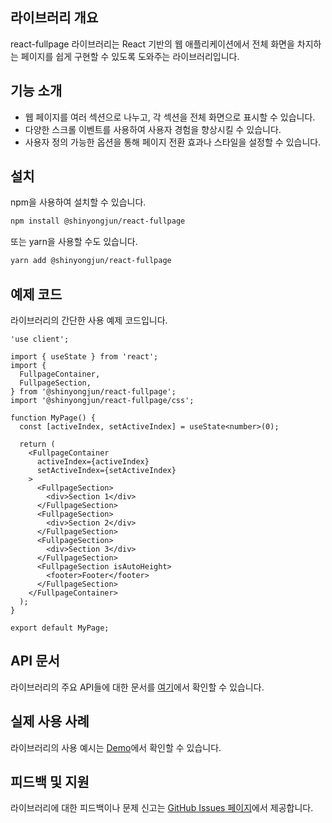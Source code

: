 ## 라이브러리 개요

react-fullpage 라이브러리는 React 기반의 웹 애플리케이션에서 전체 화면을 차지하는 페이지를 쉽게 구현할 수 있도록 도와주는 라이브러리입니다.

## 기능 소개

- 웹 페이지를 여러 섹션으로 나누고, 각 섹션을 전체 화면으로 표시할 수 있습니다.
- 다양한 스크롤 이벤트를 사용하여 사용자 경험을 향상시킬 수 있습니다.
- 사용자 정의 가능한 옵션을 통해 페이지 전환 효과나 스타일을 설정할 수 있습니다.
  ​

## 설치

npm을 사용하여 설치할 수 있습니다.

```bash
npm install @shinyongjun/react-fullpage
```

또는 yarn을 사용할 수도 있습니다.

```bash
yarn add @shinyongjun/react-fullpage
```

## 예제 코드

라이브러리의 간단한 사용 예제 코드입니다.

```tsx
'use client';

import { useState } from 'react';
import {
  FullpageContainer,
  FullpageSection,
} from '@shinyongjun/react-fullpage';
import '@shinyongjun/react-fullpage/css';

function MyPage() {
  const [activeIndex, setActiveIndex] = useState<number>(0);

  return (
    <FullpageContainer
      activeIndex={activeIndex}
      setActiveIndex={setActiveIndex}
    >
      <FullpageSection>
        <div>Section 1</div>
      </FullpageSection>
      <FullpageSection>
        <div>Section 2</div>
      </FullpageSection>
      <FullpageSection>
        <div>Section 3</div>
      </FullpageSection>
      <FullpageSection isAutoHeight>
        <footer>Footer</footer>
      </FullpageSection>
    </FullpageContainer>
  );
}

export default MyPage;
```

## API 문서

라이브러리의 주요 API들에 대한 문서를 [여기](https://shinyongjun.gitbook.io/react-fullpage/)에서 확인할 수 있습니다.

## 실제 사용 사례

라이브러리의 사용 예시는 [Demo](https://shinyongjun.com/library/react-fullpage)에서 확인할 수 있습니다.

## 피드백 및 지원

라이브러리에 대한 피드백이나 문제 신고는 [GitHub Issues 페이지](https://github.com/shinyj1991/react-fullpage/issues)에서 제공합니다.
